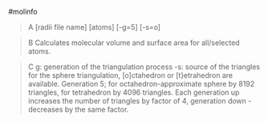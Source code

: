 #molinfo

>A [radii file name] [atoms] [-g=5] [-s=o]

>B Calculates molecular volume and surface area for all/selected atoms.

>C g:  generation of the triangulation process
-s: source of the triangles for the sphere triangulation, [o]ctahedron or [t}etrahedron are available.
Generation 5; for octahedron-approximate sphere by 8192 triangles, for tetrahedron by 4096 triangles. Each generation up increases the number of triangles by factor of 4, generation down - decreases by the same factor.
